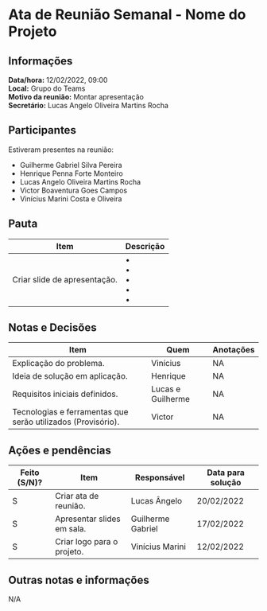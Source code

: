 # Ata de Reunião Semanal - Nome do Projeto

## Informações
**Data/hora:** 12/02/2022, 09:00  
**Local:** Grupo do Teams  
**Motivo da reunião:** Montar apresentação  
**Secretário:** Lucas Angelo Oliveira Martins Rocha

## Participantes
Estiveram presentes na reunião:
- Guilherme Gabriel Silva Pereira
- Henrique Penna Forte Monteiro
- Lucas Angelo Oliveira Martins Rocha
- Victor Boaventura Goes Campos
- Vinícius Marini Costa e Oliveira

## Pauta

Item | Descrição
---- | ----
Criar slide de apresentação. | • <br>• <br>• <br>• <br>• 

## Notas e Decisões
Item | Quem | Anotações |
---- | ---- | ---- |
Explicação do problema. | Vinícius | NA |
Ideia de solução em aplicação. | Henrique | NA |
Requisitos iniciais definidos. | Lucas e Guilherme | NA |
Tecnologias e ferramentas que serão utilizados (Provisório). | Victor | NA |


## Ações e pendências
| Feito (S/N)? | Item | Responsável | Data para solução |
| ---- | ---- | ---- | ---- |
| S | Criar ata de reunião. | Lucas Ângelo | 20/02/2022 |
| S | Apresentar slides em sala. | Guilherme Gabriel | 17/02/2022 |
| S | Criar logo para o projeto. | Vinícius Marini | 12/02/2022 |

## Outras notas e informações
N/A

